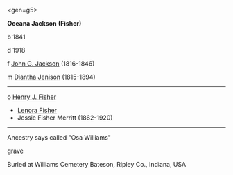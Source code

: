 <gen=g5>

<b>Oceana Jackson</b> <b>(Fisher)</b>

b 1841

d 1918

f [John G. Jackson](../g6/john_jackson.md) (1816-1846)

m [Diantha Jenison](../g6/diantha_jenison.md) (1815-1894)

<hr>

o [Henry J. Fisher](henry_j_fisher.md)

- [Lenora Fisher](../g4/lenora_fisher.md)
- Jessie Fisher Merritt (1862-1920)

<hr>

Ancestry says called "Osa Williams"

[grave](https://www.findagrave.com/memorial/66512913/oceana-j.-fisher)

Buried at Williams Cemetery
Bateson, Ripley Co., Indiana, USA
